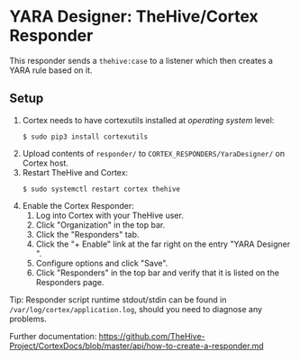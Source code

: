 # YARA Designer: TheHive/Cortex Responder

This responder sends a `thehive:case` to a listener which then creates
a YARA rule based on it.

## Setup

1. Cortex needs to have cortexutils installed at _operating system_ level:
    ```
    $ sudo pip3 install cortexutils
    ```
2. Upload contents of `responder/` to `CORTEX_RESPONDERS/YaraDesigner/` on Cortex host.
3. Restart TheHive and Cortex:
    ```
    $ sudo systemctl restart cortex thehive
    ```
4. Enable the Cortex Responder:
    1. Log into Cortex with your TheHive user.
    2. Click "Organization" in the top bar.
    3. Click the "Responders" tab.
    4. Click the "+ Enable" link at the far right on the entry "YARA Designer <some version>".
    5. Configure options and click "Save".
    6. Click "Responders" in the top bar and verify that it is listed on the Responders page. 

Tip: Responder script runtime stdout/stdin can be found in `/var/log/cortex/application.log`, should you need to diagnose any problems.

Further documentation: https://github.com/TheHive-Project/CortexDocs/blob/master/api/how-to-create-a-responder.md